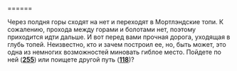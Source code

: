 ======

Через полдня горы сходят на нет и переходят в Мортлэндские топи. К сожалению, прохода между горами и болотами нет, поэтому приходится идти дальше. И вот перед вами прочная дорога, уходящая в глубь топей. Неизвестно, кто и зачем построил ее, но, быть может, это одна из немногих возможностей миновать гиблое место. Пойдете по ней ([**255**](#n_255)) или поищете другой путь ([**118**](#n_118))?


